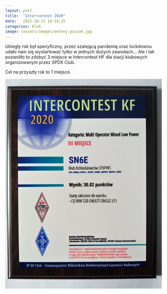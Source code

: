 ```yaml
---
layout: post
title:  "Intercontest 2020"
date:   2021-10-11 14:34:25
categories: Klub
image: /assets/images/anteny_poziom.jpg
---
```


Ubiegły rok był specyficzny, przez szalejącą pandemię oraz lockdownu udało nam się wystartować tylko w jednych dużych
zawodach... Ale i tak pozwoliło to zdobyć 3 miejsce w Intercontest HF dla stacji klubowych organizowanym przez SPDX
Club.

Cel na przyszły rok to 1 miejsce.

![1](/assets/article_images/2021-10-11/deska.jpg)